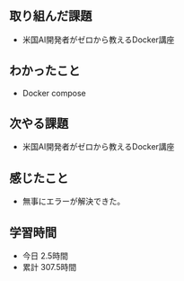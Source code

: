 ## 取り組んだ課題
- 米国AI開発者がゼロから教えるDocker講座
## わかったこと
- Docker compose
## 次やる課題
- 米国AI開発者がゼロから教えるDocker講座
## 感じたこと
- 無事にエラーが解決できた。
## 学習時間
- 今日 2.5時間
- 累計 307.5時間

